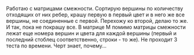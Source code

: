 Работаю с матрицами смежности. Сортирую вершины по количеству отходящих от них ребер, крашу первую в первый цвет и в него же все вершины, не соединенные с первой. Перехожу ко второй, делаю то же. И так, пока не покрашу все. В матрице М помимо матрицы смежности лежат еще номера вершин и цвета для каждой вершины (первый и последний стоблец соответственно, строки - то же).
Не проходит 3 теста по времени. Черт знает, почему...
